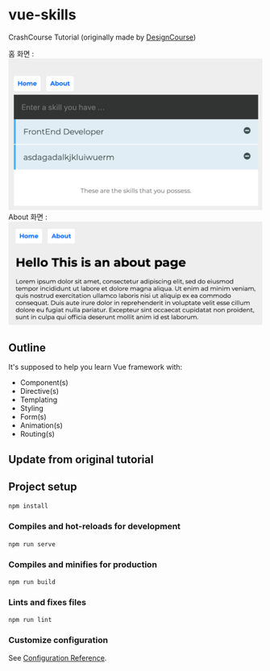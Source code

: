 # vue-skills

CrashCourse Tutorial (originally made by [DesignCourse][DesignCourseYoutube])


홈 화면 : 
![img][img-home]
About 화면 : 
![img-about][img-about]

## Outline
It's supposed to help you learn Vue framework with:
 - Component(s)
 - Directive(s)
 - Templating
 - Styling
 - Form(s)
 - Animation(s)
 - Routing(s)

## Update from original tutorial


## Project setup
```terminal
npm install
```

### Compiles and hot-reloads for development
```terminal
npm run serve
```

### Compiles and minifies for production
```terminal
npm run build
```

### Lints and fixes files
```terminal
npm run lint
```

### Customize configuration
See [Configuration Reference](https://cli.vuejs.org/config/).


[DesignCourseYoutube]: https://www.youtube.com/channel/UCVyRiMvfUNMA1UPlDPzG5Ow
[img-home]: resources/home.png
[img-about]: resources/about.png
